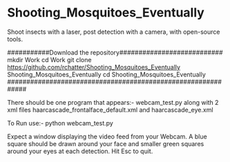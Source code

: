 # Shooting_Mosquitoes_Eventually
Shoot insects with a laser, post detection with a camera, with open-source tools.

###########Download the repository###########################
mkdir Work
cd Work
git clone https://github.com/rchatter/Shooting_Mosquitoes_Eventually Shooting_Mosquitoes_Eventually
cd Shooting_Mosquitoes_Eventually
#############################################################

There should be one program that appears:-
webcam_test.py along with 2 xml files haarcascade_frontalface_default.xml and haarcascade_eye.xml

To Run use:-
python webcam_test.py

Expect a window displaying the video feed from your Webcam. A blue square should be drawn around your face and smaller green squares around your eyes at each detection. Hit Esc to quit. 
